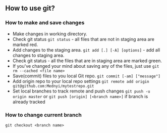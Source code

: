 ## How to use git?
### How to make and save changes
* Make changes in working directory.
* Check git status ``git status`` - all files that are not in staging area
are marked red.
* Add changes to the staging area.
``git add [.] [-A] [options]`` - add all changes to staging area.
* Check git status - all the files that are in staging area are marked green.
* If you've changed your mind about saving any of the files, just use 
```git rm --cached <file name>```
* Save(commit) files to you local Git repo.
```git commit [-am] ["message"]```
* Add origin repo to your local repo settings
```git remote add origin git@github.com:Mednyi/mytestrepo.git```
* Set local branches to track remote and push changes
```git push -u origin master```
or
```git push [origin] [<branch name>]``` if branch is already tracked

### How to change current branch
```git checkout <branch name>```
